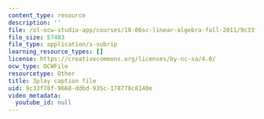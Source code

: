 ```yaml
---
content_type: resource
description: ''
file: /ol-ocw-studio-app/courses/18-06sc-linear-algebra-fall-2011/9c33f78f9668ddbd935c178778c8140e_yjBerM5jWsc.srt
file_size: 57483
file_type: application/x-subrip
learning_resource_types: []
license: https://creativecommons.org/licenses/by-nc-sa/4.0/
ocw_type: OCWFile
resourcetype: Other
title: 3play caption file
uid: 9c33f78f-9668-ddbd-935c-178778c8140e
video_metadata:
  youtube_id: null
---
```

